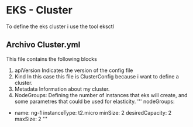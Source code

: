 # EKS - Cluster
To define the eks cluster i use the tool eksctl

## Archivo Cluster.yml
This file contains the following blocks
1. apiVersion
Indicates the version of the config file
2. Kind
In this case this file is ClusterConfig because i want to define a cluster.
3. Metadata
Information about my cluster.
4. NodeGroups:
Defining the number of instances that eks will create, and some parametres that could be used for elasticity.
'''
nodeGroups:
  - name: ng-1
    instanceType: t2.micro
    minSize: 2
    desiredCapacity: 2
    maxSize: 2
'''
